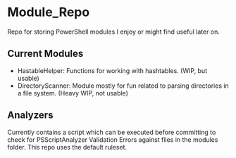# Module_Repo
Repo for storing PowerShell modules I enjoy or might find useful later on. 

## Current Modules
- HastableHelper: Functions for working with hashtables. (WIP, but usable)
- DirectoryScanner: Module mostly for fun related to parsing directories in a file system. (Heavy WIP, not usable)

## Analyzers 
Currently contains a script which can be executed before committing to check for PSScriptAnalyzer Validation Errors against files in the modules folder. This repo uses the default ruleset. 
